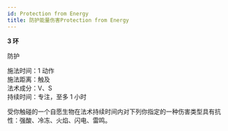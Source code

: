```yaml
---
id: Protection from Energy
title: 防护能量伤害Protection from Energy
---
```


**3 环**

防护

施法时间：1 动作  
施法距离：触及  
法术成分：V、S  
持续时间：专注，至多 1 小时

受你触碰的一个自愿生物在法术持续时间内对下列你指定的一种伤害类型具有抗性：强酸、冷冻、火焰、闪电、雷鸣。
